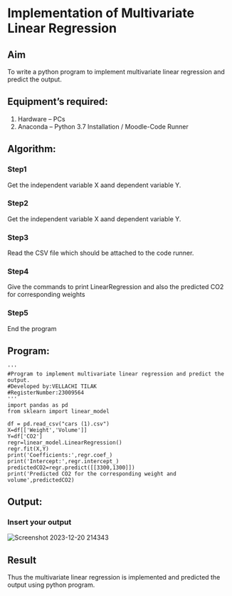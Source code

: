 # Implementation of Multivariate Linear Regression
## Aim
To write a python program to implement multivariate linear regression and predict the output.
## Equipment’s required:
1.	Hardware – PCs
2.	Anaconda – Python 3.7 Installation / Moodle-Code Runner
## Algorithm:
### Step1
Get the independent variable X aand dependent variable Y.
### Step2
Get the independent variable X aand dependent variable Y.
### Step3
Read the CSV file which should be attached to the code runner.
### Step4
Give the commands to print LinearRegression and also the predicted CO2 for corresponding weights
### Step5
End the program

## Program:
```
'''
#Program to implement multivariate linear regression and predict the output.
#Developed by:VELLACHI TILAK
#RegisterNumber:23009564
'''
import pandas as pd
from sklearn import linear_model

df = pd.read_csv("cars (1).csv")
X=df[['Weight','Volume']]
Y=df['CO2']
regr=linear_model.LinearRegression()
regr.fit(X,Y)
print('Coefficients:',regr.coef_)
print('Intercept:',regr.intercept_)
predictedCO2=regr.predict([[3300,1300]])
print('Predicted CO2 for the corresponding weight and volume',predictedCO2)

```
## Output:

### Insert your output
![Screenshot 2023-12-20 214343](https://github.com/Thilak45/Multivariate-Linear-Regression/assets/138849161/a4d1a4c0-c897-4a89-8662-c45e32297b07)

## Result
Thus the multivariate linear regression is implemented and predicted the output using python program.
